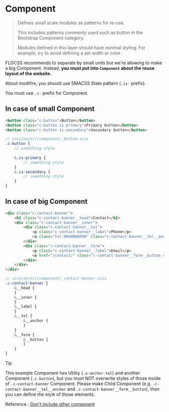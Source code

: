 # Component

> Defines small scale modules as patterns for re-use.
> 
> This includes patterns commonly used such as button in the Bootstrap Component category.
> 
> Modules defined in this layer should have minimal styling. For example, try to avoid defining a set width or color.

FLOCSS recommends to separate by small units but we're allowing to make a big Component. Instead, **you must put into `Component` about the reuse layout of the website.**

About modifire, you should use SMACSS State pattern (`.is-` prefix).

You must use `.c-` prefix for Component.

## In case of small Component

```html
<button class="c-button">Button</button>
<button class="c-button is-primary">Primary button</button>
<button class="c-button is-secondary">Secondary button</button>
```

```scss
// scss/object/component/_button.scss
.c-button {
    // something style
    
    &.is-primary {
        // something style
    }
    &.is-secondary {
        // something style
    }
}
```

## In case of big Component

```html
<div class="c-contact-banner">
    <h2 class="c-contact-banner__head">Contact</h2>
    <div class="c-contact-banner__inner">
        <div class="c-contact-banner__tel">
            <p class="c-contact-banner__label">Phone</p>
            <a class="tel:0000000000" class="c-contact-banner__tel__anchor u-anchor-tel">000-000-0000</a>
        </div>
        <div class="c-contact-banner__form">
            <p class="c-contact-banner__label">Email</p>
            <a href="/contact/" class="c-contact-banner__form__button c-button">Contact form</a>
        </div>
    </div>
</div>
```

```scss
// scss/object/component/_contact-banner.scss
.c-contact-banner {
    &__head {
    }
    &__inner {
    }
    &__label {
    }
    &__tel {
        &__anchor {
        }
    }
    &__form {
        &__button {
        }
    }
}
```

> [!TIP]
> This example Component has Utility (`.u-anchor-tel`) and another Component (`.c-button`), but you must NOT overwrite styles of those inside of `.c-contact-banner` Component. Please make Child Component (e.g. `.c-contact-banner__tel__anchor` and `.c-contact-banner__form__button`), then you can define the style of those elements.
> 
> Reference : [Don't include other component](/en/methodologies/important/child.md)